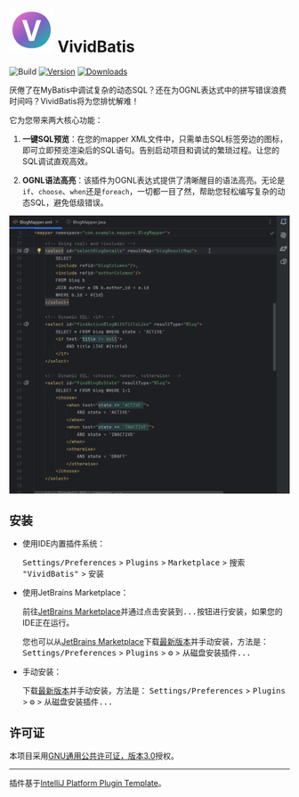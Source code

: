 # ![logo](src/main/resources/META-INF/pluginIcon.svg) VividBatis

![Build](https://github.com/only52607/VividBatis/workflows/Build/badge.svg)
[![Version](https://img.shields.io/jetbrains/plugin/v/28245-vividbatis.svg)](https://plugins.jetbrains.com/plugin/28245-vividbatis)
[![Downloads](https://img.shields.io/jetbrains/plugin/d/28245-vividbatis.svg)](https://plugins.jetbrains.com/plugin/28245-vividbatis)

<!-- Plugin description -->
厌倦了在MyBatis中调试复杂的动态SQL？还在为OGNL表达式中的拼写错误浪费时间吗？VividBatis将为您排忧解难！

它为您带来两大核心功能：

1.  **一键SQL预览**：在您的mapper XML文件中，只需单击SQL标签旁边的图标，即可立即预览渲染后的SQL语句。告别启动项目和调试的繁琐过程。让您的SQL调试直观高效。

2.  **OGNL语法高亮**：该插件为OGNL表达式提供了清晰醒目的语法高亮。无论是`if`、`choose`、`when`还是`foreach`，一切都一目了然，帮助您轻松编写复杂的动态SQL，避免低级错误。
<!-- Plugin description end -->

![logo](gif/preview.gif)

## 安装

- 使用IDE内置插件系统：
  
  <kbd>Settings/Preferences</kbd> > <kbd>Plugins</kbd> > <kbd>Marketplace</kbd> > <kbd>搜索 "VividBatis"</kbd> >
  <kbd>安装</kbd>
  
- 使用JetBrains Marketplace：

  前往[JetBrains Marketplace](https://plugins.jetbrains.com/plugin/MARKETPLACE_ID)并通过点击<kbd>安装到...</kbd>按钮进行安装，如果您的IDE正在运行。

  您也可以从[JetBrains Marketplace](https://plugins.jetbrains.com/plugin/MARKETPLACE_ID/versions)下载[最新版本](https://plugins.jetbrains.com/plugin/MARKETPLACE_ID/versions)并手动安装，方法是：
  <kbd>Settings/Preferences</kbd> > <kbd>Plugins</kbd> > <kbd>⚙️</kbd> > <kbd>从磁盘安装插件...</kbd>

- 手动安装：

  下载[最新版本](https://github.com/only52607/VividBatis/releases/latest)并手动安装，方法是：
  <kbd>Settings/Preferences</kbd> > <kbd>Plugins</kbd> > <kbd>⚙️</kbd> > <kbd>从磁盘安装插件...</kbd>

## 许可证

本项目采用[GNU通用公共许可证，版本3.0](LICENSE)授权。

---
插件基于[IntelliJ Platform Plugin Template][template]。

[template]: https://github.com/JetBrains/intellij-platform-plugin-template